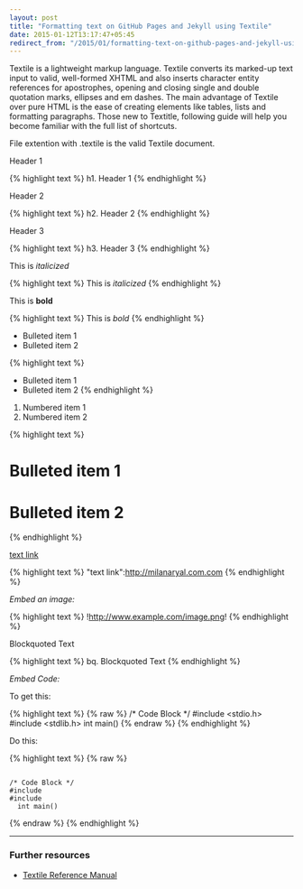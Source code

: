 ```yaml
---
layout: post
title: "Formatting text on GitHub Pages and Jekyll using Textile"
date: 2015-01-12T13:17:47+05:45
redirect_from: "/2015/01/formatting-text-on-github-pages-and-jekyll-using-textile/"
---
```


Textile is a lightweight markup language. Textile converts its marked-up text input to valid, well-formed XHTML and also inserts character entity references for apostrophes, opening and closing single and double quotation marks, ellipses and em dashes. The main advantage of Textile over pure HTML is the ease of creating elements like tables, lists and formatting paragraphs. Those new to Textitle, following guide will help you become familiar with the full list of shortcuts.

File extention with .textile is the valid Textile document.

Header 1

{% highlight text %}
h1. Header 1
{% endhighlight %}

Header 2

{% highlight text %}
h2. Header 2
{% endhighlight %}

Header 3

{% highlight text %}
h3. Header 3
{% endhighlight %}

This is *italicized*

{% highlight text %}
This is _italicized_
{% endhighlight %}

This is **bold**

{% highlight text %}
This is *bold*
{% endhighlight %}

* Bulleted item 1
* Bulleted item 2

{% highlight text %}
* Bulleted item 1
* Bulleted item 2
{% endhighlight %}

1. Numbered item 1
2. Numbered item 2

{% highlight text %}
# Bulleted item 1
# Bulleted item 2
{% endhighlight %}

[text link](http://milanaryal.com.com)

{% highlight text %}
"text link":http://milanaryal.com.com
{% endhighlight %}

*Embed an image:*

{% highlight text %}
!http://www.example.com/image.png!
{% endhighlight %}

Blockquoted Text

{% highlight text %}
bq. Blockquoted Text
{% endhighlight %}

*Embed Code:*

To get this:

{% highlight text %}
{% raw %}
/* Code Block */
#include <stdio.h>
#include <stdlib.h>
  int main()
{% endraw %}
{% endhighlight %}

Do this:

{% highlight text %}
{% raw %}
<pre><code>
/* Code Block */
#include <stdio.h>
#include <stdlib.h>
  int main()
</code></pre>
{% endraw %}
{% endhighlight %}

---

### Further resources

* [Textile Reference Manual](http://redcloth.org/textile)
